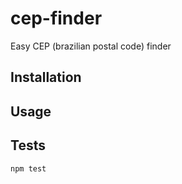 cep-finder
=========

Easy CEP (brazilian postal code) finder

## Installation



## Usage


## Tests

  `npm test`
  
